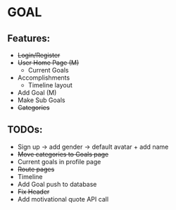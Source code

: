 # GOAL

## Features:
- ~~Login/Register~~
- ~~User Home Page (M)~~
  - Current Goals
- Accomplishments
  - Timeline layout
- Add Goal (M)
- Make Sub Goals
- ~~Categories~~

## TODOs:
- Sign up -> add gender -> default avatar + add name
- ~~Move categories to Goals page~~
- Current goals in profile page
- ~~Route pages~~ 
- Timeline
- Add Goal push to database
- ~~Fix Header~~
- Add motivational quote API call
